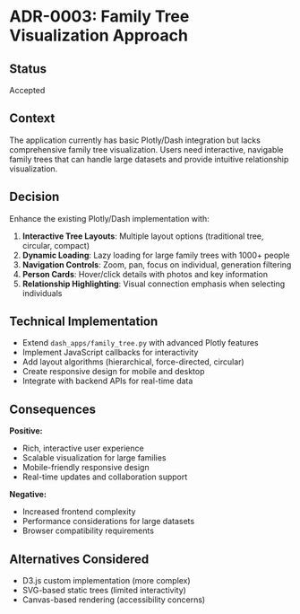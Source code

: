 # ADR-0003: Family Tree Visualization Approach

## Status
Accepted

## Context
The application currently has basic Plotly/Dash integration but lacks comprehensive family tree visualization. Users need interactive, navigable family trees that can handle large datasets and provide intuitive relationship visualization.

## Decision
Enhance the existing Plotly/Dash implementation with:

1. **Interactive Tree Layouts**: Multiple layout options (traditional tree, circular, compact)
2. **Dynamic Loading**: Lazy loading for large family trees with 1000+ people
3. **Navigation Controls**: Zoom, pan, focus on individual, generation filtering
4. **Person Cards**: Hover/click details with photos and key information
5. **Relationship Highlighting**: Visual connection emphasis when selecting individuals

## Technical Implementation
- Extend `dash_apps/family_tree.py` with advanced Plotly features
- Implement JavaScript callbacks for interactivity
- Add layout algorithms (hierarchical, force-directed, circular)
- Create responsive design for mobile and desktop
- Integrate with backend APIs for real-time data

## Consequences
**Positive:**
- Rich, interactive user experience
- Scalable visualization for large families
- Mobile-friendly responsive design
- Real-time updates and collaboration support

**Negative:**
- Increased frontend complexity
- Performance considerations for large datasets
- Browser compatibility requirements

## Alternatives Considered
- D3.js custom implementation (more complex)
- SVG-based static trees (limited interactivity)
- Canvas-based rendering (accessibility concerns)